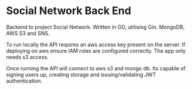 # Social Network Back End

Backend to project Social Network. Written in GO, utilising Gin. MongoDB, AWS S3 and SNS.

To run locally the API requires an aws access key present on the server. If deploying on aws ensure IAM roles are configured correctly. The app only needs s3 access. 

Once running the API will connect to aws s3 and mongo db. Its capable of signing users up, creating storage and issuing/validating JWT authentication. 